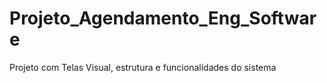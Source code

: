 # Projeto_Agendamento_Eng_Software
Projeto com Telas Visual, estrutura e funcionalidades do sistema
